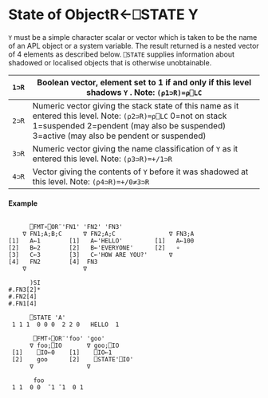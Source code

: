 




<h1 class="heading"><span class="name">State of Object</span><span class="command">R←⎕STATE Y</span></h1>

`Y` must be a simple character scalar or vector which is taken to be the name of an APL object or a system variable. The result returned is a nested vector of 4 elements as described below. `⎕STATE` supplies information about shadowed or localised objects that is otherwise unobtainable.

| `1⊃R` | Boolean vector, element set to 1 if and only if this level shadows `Y` . Note: `(⍴1⊃R)=⍴⎕LC` |
| --- | ---  |
| `2⊃R` | Numeric vector giving the stack state of this name as it entered this level. Note: `(⍴2⊃R)=⍴⎕LC` 0=not on stack 1=suspended 2=pendent (may also be suspended) 3=active (may also be pendent or suspended) |
| `3⊃R` | Numeric vector giving the name classification of `Y` as it entered this level. Note: `(⍴3⊃R)=+/1⊃R` |
| `4⊃R` | Vector giving the contents of `Y` before it was shadowed at this level. Note: `(⍴4⊃R)=+/0≠3⊃R` |


#### Example
```apl

      ⎕FMT∘⎕OR¨'FN1' 'FN2' 'FN3'
    ∇ FN1;A;B;C      ∇ FN2;A;C               ∇ FN3;A
[1]   A←1        [1]   A←'HELLO'         [1]   A←100
[2]   B←2        [2]   B←'EVERYONE'      [2]   ∘
[3]   C←3        [3]   C←'HOW ARE YOU?'      ∇
[4]   FN2        [4]  FN3
    ∇                ∇

      )SI
#.FN3[2]*
#.FN2[4]
#.FN1[4]

      ⎕STATE 'A'
 1 1 1  0 0 0  2 2 0   HELLO  1

       ⎕FMT∘⎕OR¨'foo' 'goo'
      ∇ foo;⎕IO       ∇ goo;⎕IO     
 [1]    ⎕IO←0    [1]    ⎕IO←1       
 [2]    goo      [2]    ⎕STATE'⎕IO' 
      ∇               ∇             

       foo
 1 1  0 0  ¯1 ¯1  0 1 

```


